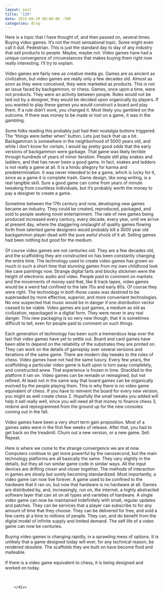 ```yaml
---
layout: post
title: "139"
date: 2015-06-29 00:00:00 -700
categories: Blog
---
```


<div class="blog-content">
				<div class="paragraph" style="text-align:left;"><span style=""><span style="">Here is a topic that I have thought of, and then passed on, several times. Buying video games. It&rsquo;s not the most sensational topic. Some might even call it dull. Pedestrian. This is just the standard day to day of any industry that sell products to people. Maybe, maybe not. Video games have had a unique convergence of circumstances that makes buying them right now really interesting. I&rsquo;ll try to explain.</span><br><span style=""></span><br><span style=""></span><span style="">Video games are fairly new as creative media go. Games are as ancient as civilization, but video games are really only a few decades old. Almost as soon as they were conceived, they were marketed as products. This is not an issue faced by backgammon, or chess. Games, once upon a time, were not products. They were an activity between people. Rules would not be laid out by a designer, they would be decided upon organically by players. If you wanted to play these games you would construct a board and play them. If a rule didn&rsquo;t work, you changed it. Most likely you gambled on the outcome. If there was money to be made or lost on a game, it was in the gambling.</span><br><span style=""></span><br><span style=""></span><span style="">Some folks reading this probably just had their nostalgia buttons triggered. The &ldquo;things were better when&rdquo; button. Lets just back that up a bit. Backgammon is somewhere in the neighborhood of 5000 years old, and while I don&rsquo;t know for certain, I would lay pretty good odds that the early versions of backgammon were garbage. That game was likely terrible through hundreds of years of minor iteration. People still play snakes and ladders, and that has never been a good game. In fact, snakes and ladders is not really a game at all. It is a hindu allegory for karma and predetermination. It was never intended to be a game, which is lucky for it, since as a game it is complete trash. Game design, like song writing, is a real tangible skill. Sure a good game can come from years of minute tweaking from countless individuals, but it&rsquo;s probably worth the money to pay a designer to create a game.</span><br><span style=""></span><br><span style=""></span><span style="">Sometime between the 17th century and now, developing new games became an industry. They could be created, reproduced, packaged, and sold to people seeking novel entertainment. The rate of new games being produced increased every century, every decade, every year, until we arrive at present day, where the staggering onslaught of quality games flowing forth from talented game designers would probably kill a 3000 year old backgammon player dead with the pure awful shock of it all. Selling games had been nothing but good for the medium.</span><br><span style=""></span><br><span style=""></span><span style="">Of course video games are not centuries old. They are a few decades old, and the scaffolding they are constructed on has been constantly changing the entire time. The technology used to create video games has grown so much in such a short time that stunning games from my own childhood look like cave paintings now. Strange digital farts and blocky stickmen were the height of electronic audio and video. People paid to comment on markets and the movements of money said that, like 8 track tapes, video games would be a weird fad confined to the late 70s and early 80s. Of course they were right. The technology in both those cases was destined to be superseded by more effective, superior, and more convenient technologies. No one suspected that music would be in danger if one distribution vector ceased to be viable. Video games are just games, a medium as old as civilization, repackaged in a digital form. They were never in any real danger. This new packaging is so very new though, that it is sometimes difficult to tell, even for people paid to comment on such things.</span><br><span style=""></span><br><span style=""></span><span style="">Each generation of technology has been such a tremendous leap over the last that video games have yet to settle out. Board and card games have been able to depend on the reliability of the substrates they are printed on. They can work on the details of gameplay over several versions and iterations of the same game. There are modern day tweaks to the rules of chess. Video games have not had the same luxury. Every few years, the scaffolding a particular video game is built upon is torn away completely, and constructed anew. That experience is frozen in time. Shackled to the platform it ran on. Video games can be remade or reimagined, but not refined. At least not in the same way that board games can be organically evolved by the people playing them. This is why there is no video game equivalent of chess. If you have to reinvent the board for every new version, you might as well create chess 2. Hopefully the small tweaks you added will help it sell really well, since you will need all that money to finance chess 3, redone and reprogrammed from the ground up for the new consoles coming out in the fall. </span><br><span style=""></span><br><span style=""></span><span style="">Video games have been a very short term gain proposition. Most of a games sales were in the first few weeks of release. After that, you had to get back on the treadmill. Churn out a new version, or a new game. Sell. Repeat. </span><br><span style=""></span><br><span style=""></span><span style="">Here is where we come to the strange convergence we are at now. Computers continue to get more powerful by the nanosecond, but the main technology platforms are all basically the same. They vary slightly in the details, but they all run similar game code in similar ways. All the input devices are drifting closer and closer together. The methods of interaction in games are slowly but surely becoming standardized. Most importantly, a video game can now live forever. A game used to be confined to the hardware that it ran on, but now that hardware is no hardware at all. Games are distributed by, and, increasingly, run on, the internet, a highly abstracted software layer that can sit on all types and varieties of hardware. A single video game can now be maintained indefinitely with small, regular updates and patches. They can be services that a player can subscribe to for any amount of time that they choose. They can be delivered for free, and sold a few cents at a time to millions of people. They can, and do benefit from the digital model of infinite supply and limited demand. The self life of a video game can now be centuries. </span><br><span style=""></span><br><span style=""></span><span style="">Buying video games is changing rapidly, in a sprawling mess of options. It is unlikely that a game designed today will ever, for any technical reason, be rendered obsolete. The scaffolds they are built on have become fluid and malleable.</span><br><span style=""></span><br><span style=""></span><span style="">If there is a video game equivalent to chess, it is being designed and worked on today.</span><br><span style=""></span><br><span style=""></span><br></span></div>

		</div>
        
